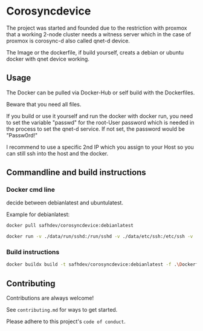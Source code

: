 
# Corosyncdevice

The project was started and founded due to the restriction with proxmox that a working 2-node cluster needs a witness server which in the case of proxmox is corosync-d also called qnet-d device.

The Image or the dockerfile, if build yourself, creats a debian or ubuntu docker with qnet device working.

## Usage
The Docker can be pulled via Docker-Hub or self build with the Dockerfiles.

Beware that you need all files.

If you build or use it yourself and run the docker with docker run, you need to set the variable "passwd" for the root-User password which is needed in the process to set the qnet-d service. If not set, the password would be "Passw0rd!"

I recommend to use a specific 2nd IP which you assign to your Host so you can still ssh into the host and the docker.

## Commandline and build instructions

### Docker cmd line
decide between debianlatest and ubuntulatest.

Example for debianlatest:
```bash
docker pull safhdev/corosyncdevice:debianlatest

docker run -v ./data/run/sshd:/run/sshd -v ./data/etc/ssh:/etc/ssh -v ./data/etc/corosync:/etc/corosync -p 192.168.178.200 --env passwd=somerootpasswd -d safhdev/corosyncdevice:debianlatest 
```

### Build instructions

```bash
docker buildx build -t safhdev/corosyncdevice:debianlatest -f .\Dockerfile-Debian . --attest type=provenance,mode=max --sbom=true
```

## Contributing

Contributions are always welcome!

See `contributing.md` for ways to get started.

Please adhere to this project's `code of conduct`.
